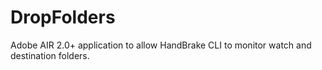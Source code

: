 DropFolders
===========

Adobe AIR 2.0+ application to allow HandBrake CLI to monitor watch and destination folders.
